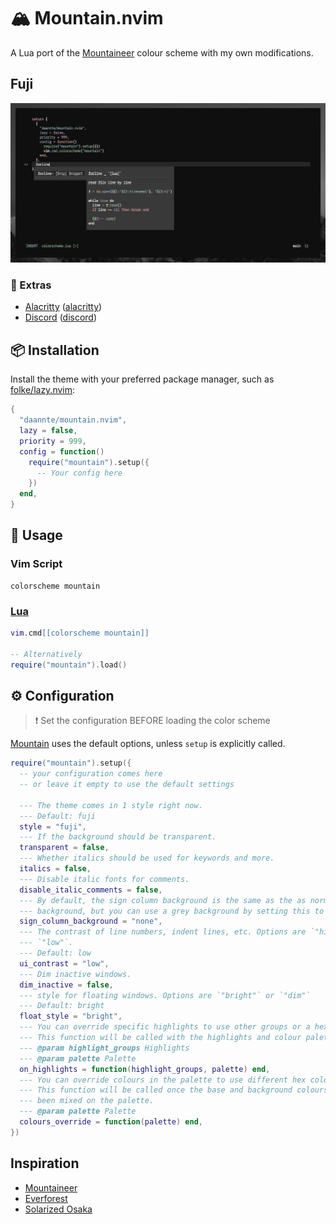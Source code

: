 # 🏔️ Mountain.nvim

A Lua port of the [Mountaineer](https://github.com/TheNiteCoder/mountaineer.vim)
colour scheme with my own modifications.

## Fuji

![Fuji Style](./assets/fuji.png)

### 🍭 Extras

- [Alacritty](https://github.com/alacritty/alacritty) ([alacritty](extras/alacritty))
- [Discord](https://discord.com/) ([discord](extras/discord))

## 📦 Installation

Install the theme with your preferred package manager, such as
[folke/lazy.nvim](https://github.com/folke/lazy.nvim):

```lua
{
  "daannte/mountain.nvim",
  lazy = false,
  priority = 999,
  config = function()
    require("mountain").setup({
      -- Your config here
    })
  end,
}
```

## 🚀 Usage

### Vim Script

```vim
colorscheme mountain
```

### [Lua](https://www.lua.org)

```lua
vim.cmd[[colorscheme mountain]]

-- Alternatively
require("mountain").load()
```

## ⚙️ Configuration

>❗️ Set the configuration BEFORE loading the color scheme

[Mountain](https://github.com/daannte/mountain.nvim) uses the default options,
unless `setup` is explicitly called.

```lua
require("mountain").setup({
  -- your configuration comes here
  -- or leave it empty to use the default settings
    
  --- The theme comes in 1 style right now.
  --- Default: fuji
  style = "fuji",
  --- If the background should be transparent.
  transparent = false,
  --- Whether italics should be used for keywords and more.
  italics = false,
  --- Disable italic fonts for comments.
  disable_italic_comments = false,
  --- By default, the sign column background is the same as the as normal text
  --- background, but you can use a grey background by setting this to `"grey"`.
  sign_column_background = "none",
  --- The contrast of line numbers, indent lines, etc. Options are `"high"` or
  --- `"low"`.
  --- Default: low
  ui_contrast = "low",
  --- Dim inactive windows.
  dim_inactive = false,
  --- style for floating windows. Options are `"bright"` or `"dim"`
  --- Default: bright
  float_style = "bright",
  --- You can override specific highlights to use other groups or a hex colour.
  --- This function will be called with the highlights and colour palette tables.
  --- @param highlight_groups Highlights
  --- @param palette Palette
  on_highlights = function(highlight_groups, palette) end,
  --- You can override colours in the palette to use different hex colours.
  --- This function will be called once the base and background colours have
  --- been mixed on the palette.
  --- @param palette Palette
  colours_override = function(palette) end,
})
```

## Inspiration

- [Mountaineer](https://github.com/TheNiteCoder/mountaineer.vim)
- [Everforest](https://github.com/neanias/everforest-nvim)
- [Solarized Osaka](https://github.com/craftzdog/solarized-osaka.nvim)
